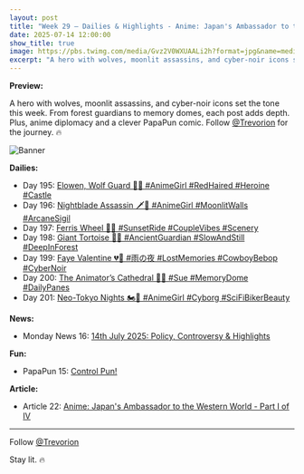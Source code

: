 ```yaml
---
layout: post
title: "Week 29 – Dailies & Highlights - Anime: Japan's Ambassador to the Western World - Part I of IV"
date: 2025-07-14 12:00:00
show_title: true
image: https://pbs.twimg.com/media/Gvz2V0WXUAALi2h?format=jpg&name=medium
excerpt: "A hero with wolves, moonlit assassins, and cyber-noir icons set the tone this week. From forest guardians to memory domes, each post adds depth. Plus, anime diplomacy and a clever PapaPun comic. Follow @Trevorion for the journey. 🔥"
---
```

  
**Preview:**  
  
A hero with wolves, moonlit assassins, and cyber-noir icons set the tone this week. From forest guardians to memory domes, each post adds depth. Plus, anime diplomacy and a clever PapaPun comic. Follow [@Trevorion](https://x.com/Trevorion) for the journey. 🔥
  
![Banner](https://pbs.twimg.com/media/Gvz2V0WXUAALi2h?format=jpg&name=medium)
  
**Dailies:**  
- Day 195: [Elowen, Wolf Guard 🐺✨ #AnimeGirl #RedHaired #Heroine #Castle](https://x.com/Trevorion/status/1944772269957419514)
- Day 196: [Nightblade Assassin 🗡️🌙 #AnimeGirl #MoonlitWalls #ArcaneSigil](https://x.com/Trevorion/status/1945171356644995234)
- Day 197: [Ferris Wheel 🎡💕 #SunsetRide #CoupleVibes #Scenery](https://x.com/Trevorion/status/1945536952352068002)
- Day 198: [Giant Tortoise 🐢🌿 #AncientGuardian #SlowAndStill #DeepInForest](https://x.com/Trevorion/status/1945928175478800747)
- Day 199: [Faye Valentine 💔🔫 #雨の夜 #LostMemories #CowboyBebop #CyberNoir](https://x.com/Trevorion/status/1946257595267784902)
- Day 200: [The Animator’s Cathedral 🕍✨ #Sue #MemoryDome #DailyPanes](https://x.com/Trevorion/status/1946595829197795836)
- Day 201: [Neo-Tokyo Nights 🏍️🖤 #AnimeGirl #Cyborg #SciFiBikerBeauty](https://x.com/Trevorion/status/1946988451141726490)
  
**News:**  
- Monday News 16: [14th July 2025: Policy, Controversy & Highlights](https://x.com/Trevorion/status/1944700452601253953)

**Fun:**  
- PapaPun 15: [Control Pun!](https://x.com/Trevorion/status/1947006768770429242)

**Article:**  
- Article 22: [Anime: Japan's Ambassador to the Western World - Part I of IV](https://x.com/Trevorion/status/1954624533220217158)

---
Follow [@Trevorion](https://x.com/Trevorion)

Stay lit. 🔥
